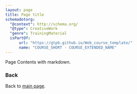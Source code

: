 ```yaml
---
layout: page
title: Page title
schemadotorg:
  "@context": http://schema.org/
  "@type": CreativeWork
  "genre": TrainingMaterial
  isPartOf:
      url: "https://gtpb.github.io/Web_course_template/"
      name: "COURSE_SHORT - COURSE_EXTENDED_NAME"
---
```


Page Contents with markdown.

### Back

Back to [main page](../index.md).
